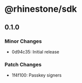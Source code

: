 # @rhinestone/sdk

## 0.1.0

### Minor Changes

- 0d94c35: Initial release

### Patch Changes

- 1f4f100: Passkey signers
